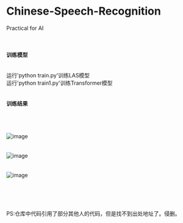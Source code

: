 # Chinese-Speech-Recognition
Practical for AI  
<br>
<br>
<br>
**训练模型**  
<br>                                  
运行'python train.py'训练LAS模型  
运行'python train1.py'训练Transformer模型
<br>
<br>
<br>
**训练结果**
<br>
<br>
<br>
<br>
<br>
![image](https://github.com/flysmart/Chinese-Speech-Recognition/assets/66983043/91f8b1e1-3c6c-4d35-a739-78088f904c13#pic_center)  
<br>
<br>
![image](https://github.com/flysmart/Chinese-Speech-Recognition/assets/66983043/65787c4c-6a53-4b0f-869f-0763feb76aba#pic_center)  
<br>
<br>
![image](https://github.com/flysmart/Chinese-Speech-Recognition/assets/66983043/20d430df-e774-4ffd-a8e1-1d9583f50059#pic_center)                               
<br>
<br>
<br>
<br>
  

PS:仓库中代码引用了部分其他人的代码，但是找不到出处地址了。侵删。


